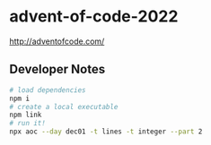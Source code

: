 # advent-of-code-2022
http://adventofcode.com/


## Developer Notes
```sh
# load dependencies
npm i
# create a local executable
npm link
# run it!
npx aoc --day dec01 -t lines -t integer --part 2
```
